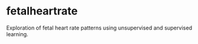 # fetalheartrate
Exploration of fetal heart rate patterns using unsupervised and supervised learning.

